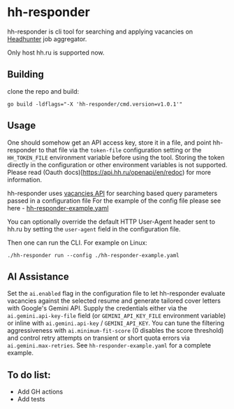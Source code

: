 # hh-responder
hh-responder is cli tool for searching and applying vacancies on [Headhunter](https://hh.ru/) job aggregator.

Only host hh.ru is supported now.

## Building
clone the repo and build:
```
go build -ldflags="-X 'hh-responder/cmd.version=v1.0.1'"
```

## Usage

One should somehow get an API access key, store it in a file, and point hh-responder to that file via the `token-file` configuration setting or the `HH_TOKEN_FILE` environment variable before using the tool. Storing the token directly in the configuration or other environment variables is not supported. Please read (Oauth docs)[https://api.hh.ru/openapi/en/redoc) for more information.

hh-responder uses [vacancies API](https://github.com/hhru/api/blob/master/docs_eng/vacancies.md#search) for searching based query parameters passed in a configuration file
For the example of the config file please see here - [hh-responder-example.yaml](hh-responder-example.yaml)

You can optionally override the default HTTP User-Agent header sent to hh.ru by setting the `user-agent` field in the configuration file.

Then one can run the CLI. For example on Linux:
```
./hh-responder run --config ./hh-responder-example.yaml
```

## AI Assistance

Set the `ai.enabled` flag in the configuration file to let hh-responder evaluate vacancies against the selected resume and generate tailored cover letters with Google's Gemini API. Supply the credentials either via the `ai.gemini.api-key-file` field (or `GEMINI_API_KEY_FILE` environment variable) or inline with `ai.gemini.api-key` / `GEMINI_API_KEY`. You can tune the filtering aggressiveness with `ai.minimum-fit-score` (0 disables the score threshold) and control retry attempts on transient or short quota errors via `ai.gemini.max-retries`. See `hh-responder-example.yaml` for a complete example.

## To do list:
- Add GH actions
- Add tests
